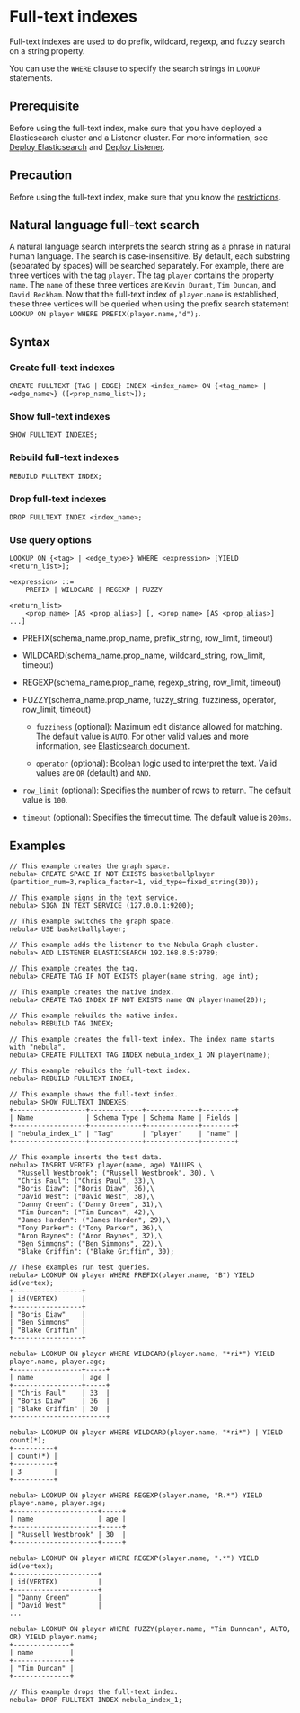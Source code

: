 # Full-text indexes

Full-text indexes are used to do prefix, wildcard, regexp, and fuzzy search on a string property.

You can use the `WHERE` clause to specify the search strings in `LOOKUP` statements.

## Prerequisite

Before using the full-text index, make sure that you have deployed a Elasticsearch cluster and a Listener cluster. For more information, see [Deploy Elasticsearch](../../4.deployment-and-installation/6.deploy-text-based-index/2.deploy-es.md) and [Deploy Listener](../../4.deployment-and-installation/6.deploy-text-based-index/3.deploy-listener.md).

## Precaution

Before using the full-text index, make sure that you know the [restrictions](../../4.deployment-and-installation/6.deploy-text-based-index/1.text-based-index-restrictions.md).

## Natural language full-text search

A natural language search interprets the search string as a phrase in natural human language. The search is case-insensitive. By default, each substring (separated by spaces) will be searched separately. For example, there are three vertices with the tag `player`. The tag `player` contains the property `name`. The `name` of these three vertices are `Kevin Durant`, `Tim Duncan`, and `David Beckham`. Now that the full-text index of `player.name` is established, these three vertices will be queried when using the prefix search statement `LOOKUP ON player WHERE PREFIX(player.name,"d");`.

## Syntax

### Create full-text indexes

```ngql
CREATE FULLTEXT {TAG | EDGE} INDEX <index_name> ON {<tag_name> | <edge_name>} ([<prop_name_list>]);
```

### Show full-text indexes

```ngql
SHOW FULLTEXT INDEXES;
```

### Rebuild full-text indexes

```ngql
REBUILD FULLTEXT INDEX;
```

### Drop full-text indexes

```ngql
DROP FULLTEXT INDEX <index_name>;
```

### Use query options

```ngql
LOOKUP ON {<tag> | <edge_type>} WHERE <expression> [YIELD <return_list>];

<expression> ::=
    PREFIX | WILDCARD | REGEXP | FUZZY

<return_list>
    <prop_name> [AS <prop_alias>] [, <prop_name> [AS <prop_alias>] ...]
```

- PREFIX(schema_name.prop_name, prefix_string, row_limit, timeout)

- WILDCARD(schema_name.prop_name, wildcard_string, row_limit, timeout)

- REGEXP(schema_name.prop_name, regexp_string, row_limit, timeout)

- FUZZY(schema_name.prop_name, fuzzy_string, fuzziness, operator, row_limit, timeout)

  - `fuzziness` (optional): Maximum edit distance allowed for matching. The default value is `AUTO`. For other valid values and more information, see [Elasticsearch document](https://www.elastic.co/guide/en/elasticsearch/reference/6.8/common-options.html#fuzziness).

  - `operator` (optional): Boolean logic used to interpret the text. Valid values are `OR` (default) and `AND`.

- `row_limit` (optional): Specifies the number of rows to return. The default value is `100`.

- `timeout` (optional): Specifies the timeout time. The default value is `200ms`.

## Examples

```ngql
// This example creates the graph space.
nebula> CREATE SPACE IF NOT EXISTS basketballplayer (partition_num=3,replica_factor=1, vid_type=fixed_string(30));

// This example signs in the text service.
nebula> SIGN IN TEXT SERVICE (127.0.0.1:9200);

// This example switches the graph space.
nebula> USE basketballplayer;

// This example adds the listener to the Nebula Graph cluster.
nebula> ADD LISTENER ELASTICSEARCH 192.168.8.5:9789;

// This example creates the tag.
nebula> CREATE TAG IF NOT EXISTS player(name string, age int);

// This example creates the native index.
nebula> CREATE TAG INDEX IF NOT EXISTS name ON player(name(20));

// This example rebuilds the native index.
nebula> REBUILD TAG INDEX;

// This example creates the full-text index. The index name starts with "nebula".
nebula> CREATE FULLTEXT TAG INDEX nebula_index_1 ON player(name);

// This example rebuilds the full-text index.
nebula> REBUILD FULLTEXT INDEX;

// This example shows the full-text index.
nebula> SHOW FULLTEXT INDEXES;
+------------------+-------------+-------------+--------+
| Name             | Schema Type | Schema Name | Fields |
+------------------+-------------+-------------+--------+
| "nebula_index_1" | "Tag"       | "player"    | "name" |
+------------------+-------------+-------------+--------+

// This example inserts the test data.
nebula> INSERT VERTEX player(name, age) VALUES \
  "Russell Westbrook": ("Russell Westbrook", 30), \
  "Chris Paul": ("Chris Paul", 33),\
  "Boris Diaw": ("Boris Diaw", 36),\
  "David West": ("David West", 38),\
  "Danny Green": ("Danny Green", 31),\
  "Tim Duncan": ("Tim Duncan", 42),\
  "James Harden": ("James Harden", 29),\
  "Tony Parker": ("Tony Parker", 36),\
  "Aron Baynes": ("Aron Baynes", 32),\
  "Ben Simmons": ("Ben Simmons", 22),\
  "Blake Griffin": ("Blake Griffin", 30);

// These examples run test queries.
nebula> LOOKUP ON player WHERE PREFIX(player.name, "B") YIELD id(vertex);
+-----------------+
| id(VERTEX)      |
+-----------------+
| "Boris Diaw"    |
| "Ben Simmons"   |
| "Blake Griffin" |
+-----------------+

nebula> LOOKUP ON player WHERE WILDCARD(player.name, "*ri*") YIELD player.name, player.age;
+-----------------+-----+
| name            | age |
+-----------------+-----+
| "Chris Paul"    | 33  |
| "Boris Diaw"    | 36  |
| "Blake Griffin" | 30  |
+-----------------+-----+

nebula> LOOKUP ON player WHERE WILDCARD(player.name, "*ri*") | YIELD count(*);
+----------+
| count(*) |
+----------+
| 3        |
+----------+

nebula> LOOKUP ON player WHERE REGEXP(player.name, "R.*") YIELD player.name, player.age;
+---------------------+-----+
| name                | age |
+---------------------+-----+
| "Russell Westbrook" | 30  |
+---------------------+-----+

nebula> LOOKUP ON player WHERE REGEXP(player.name, ".*") YIELD id(vertex);
+---------------------+
| id(VERTEX)          |
+---------------------+
| "Danny Green"       |
| "David West"        |
...

nebula> LOOKUP ON player WHERE FUZZY(player.name, "Tim Dunncan", AUTO, OR) YIELD player.name;
+--------------+
| name         |
+--------------+
| "Tim Duncan" |
+--------------+

// This example drops the full-text index.
nebula> DROP FULLTEXT INDEX nebula_index_1;
```

